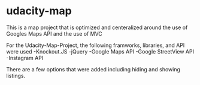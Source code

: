 # udacity-map
This is a map project that is optimized and centeralized around the use of Googles Maps API and the use of MVC

For the Udacity-Map-Project, the following framworks, libraries, and API were used
-Knockout.JS
-jQuery
-Google Maps API
-Google StreetView API
-Instagram API

There are a few options that were added including hiding and showing listings.
